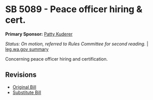 # SB 5089 - Peace officer hiring & cert.
**Primary Sponsor:** [Patty Kuderer](/person/leg/patty.kuderer.md)

*Status: On motion, referred to Rules Committee for second reading.* | [leg.wa.gov summary](https://app.leg.wa.gov/billsummary?BillNumber=5089&Year=2021)

Concerning peace officer hiring and certification.

## Revisions
* [Original Bill](1/)
* [Substitute Bill](S/)